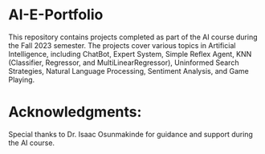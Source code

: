 # AI-E-Portfolio
This repository contains projects completed as part of the AI course during the Fall 2023 semester. The projects cover various topics in Artificial Intelligence, including ChatBot, Expert System, Simple Reflex Agent, KNN (Classifier, Regressor, and MultiLinearRegressor), Uninformed Search Strategies, Natural Language Processing, Sentiment Analysis, and Game Playing.


# Acknowledgments:
Special thanks to Dr. Isaac Osunmakinde for guidance and support during the AI course.

